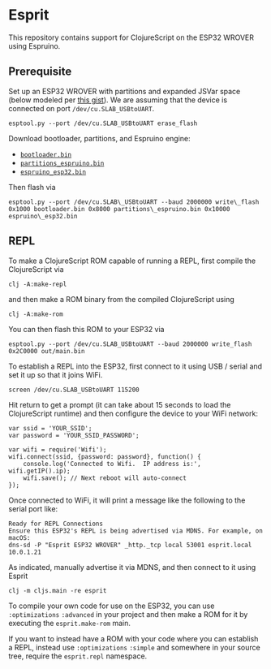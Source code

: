 # Esprit
This repository contains support for ClojureScript on the ESP32 WROVER using Espruino.

## Prerequisite
Set up an ESP32 WROVER with partitions and expanded JSVar space (below modeled per [this gist][1]).
We are assuming that the device is connected on port `/dev/cu.SLAB_USBtoUART`.

	esptool.py --port /dev/cu.SLAB_USBtoUART erase_flash

Download bootloader, partitions, and Espruino engine:

- [`bootloader.bin`][2]
- [`partitions_espruino.bin`][3]
- [`espruino_esp32.bin`][4]	

Then flash via

	esptool.py --port /dev/cu.SLAB\_USBtoUART --baud 2000000 write\_flash 0x1000 bootloader.bin 0x8000 partitions\_espruino.bin 0x10000 espruino\_esp32.bin
## REPL
To make a ClojureScript ROM capable of running a REPL, first compile the ClojureScript via

	clj -A:make-repl

and then make a ROM binary from the compiled ClojureScript using

	clj -A:make-rom

You can then flash this ROM to your ESP32 via

	esptool.py --port /dev/cu.SLAB_USBtoUART --baud 2000000 write_flash 0x2C0000 out/main.bin

To establish a REPL into the ESP32, first connect to it using USB / serial and set it up so that it joins WiFi.

	screen /dev/cu.SLAB_USBtoUART 115200

Hit return to get a prompt (it can take about 15 seconds to load the ClojureScript runtime) and then configure the device to your WiFi network:

	var ssid = 'YOUR_SSID';
	var password = 'YOUR_SSID_PASSWORD';
	
	var wifi = require('Wifi');
	wifi.connect(ssid, {password: password}, function() {
	    console.log('Connected to Wifi.  IP address is:', wifi.getIP().ip);
	    wifi.save(); // Next reboot will auto-connect
	});
  
Once connected to WiFi, it will print a message like the following to the serial port like:

	Ready for REPL Connections
	Ensure this ESP32's REPL is being advertised via MDNS. For example, on macOS:
	dns-sd -P "Esprit ESP32 WROVER" _http._tcp local 53001 esprit.local 10.0.1.21

As indicated, manually advertise it via MDNS, and then connect to it using Esprit

	clj -m cljs.main -re esprit

To compile your own code for use on the ESP32, you can use `:optimizations` `:advanced` in your project and then make a ROM for it by executing the `esprit.make-rom` main.

If you want to instead have a ROM with your code where you can establish a REPL, instead use `:optimizations` `:simple` and somewhere in your source tree, require the `esprit.repl` namespace.

[1]:	https://gist.github.com/mfikes/5ed90e461229161ba9197461af888107
[2]:	http://planck-repl.org/releases/ESP32-REPL-1/bootloader.bin
[3]:	http://planck-repl.org/releases/ESP32-REPL-1/partitions_espruino.bin
[4]:	http://planck-repl.org/releases/ESP32-REPL-1/espruino_esp32.bin
